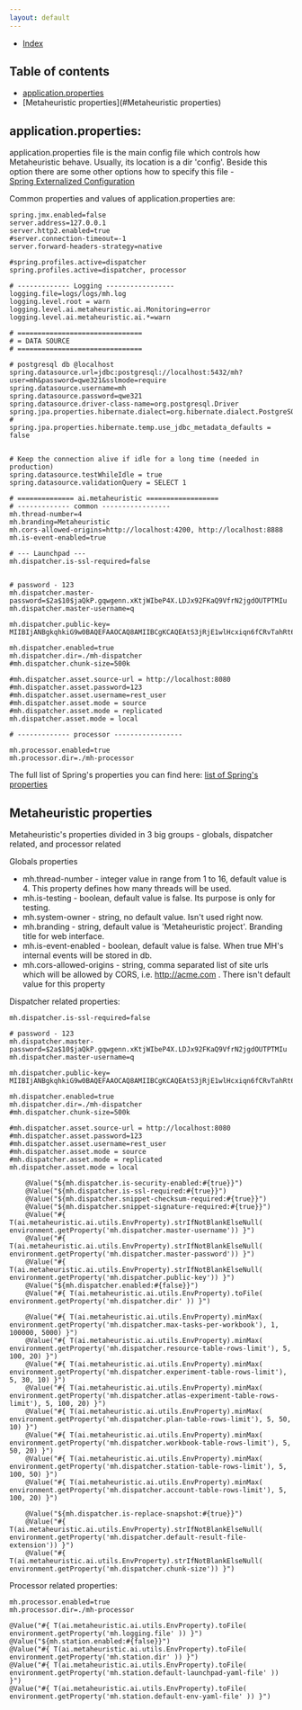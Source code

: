 ```yaml
---
layout: default
---
```


- [Index](/index)

## Table of contents

- [application.properties](#application.properties)
- [Metaheuristic properties](#Metaheuristic properties)



## application.properties: 
application.properties file is the main config file which controls how Metaheuristic behave.
Usually, its location is a dir 'config'. Beside this option there are some other options how to specify this file -  
[Spring Externalized Configuration](https://docs.spring.io/spring-boot/docs/current/reference/html/boot-features-external-config.html)  

Common properties and values of application.properties are: 

```properties
spring.jmx.enabled=false
server.address=127.0.0.1
server.http2.enabled=true
#server.connection-timeout=-1
server.forward-headers-strategy=native

#spring.profiles.active=dispatcher
spring.profiles.active=dispatcher, processor

# ------------- Logging -----------------
logging.file=logs/logs/mh.log
logging.level.root = warn
logging.level.ai.metaheuristic.ai.Monitoring=error
logging.level.ai.metaheuristic.ai.*=warn

# ===============================
# = DATA SOURCE
# ===============================

# postgresql db @localhost
spring.datasource.url=jdbc:postgresql://localhost:5432/mh?user=mh&password=qwe321&sslmode=require
spring.datasource.username=mh
spring.datasource.password=qwe321
spring.datasource.driver-class-name=org.postgresql.Driver
spring.jpa.properties.hibernate.dialect=org.hibernate.dialect.PostgreSQL95Dialect
#
spring.jpa.properties.hibernate.temp.use_jdbc_metadata_defaults = false


# Keep the connection alive if idle for a long time (needed in production)
spring.datasource.testWhileIdle = true
spring.datasource.validationQuery = SELECT 1

# ============== ai.metaheuristic ==================
# ------------- common -----------------
mh.thread-number=4
mh.branding=Metaheuristic
mh.cors-allowed-origins=http://localhost:4200, http://localhost:8888
mh.is-event-enabled=true

# --- Launchpad ---
mh.dispatcher.is-ssl-required=false


# password - 123
mh.dispatcher.master-password=$2a$10$jaQkP.gqwgenn.xKtjWIbeP4X.LDJx92FKaQ9VfrN2jgdOUTPTMIu
mh.dispatcher.master-username=q

mh.dispatcher.public-key= MIIBIjANBgkqhkiG9w0BAQEFAAOCAQ8AMIIBCgKCAQEAtS3jRjE1wlHcxiqn6fCRvTahRt6LBvhrqxzgo1FcpJ9uZvRUmf3KwszwQoL+Ypw7aM9oxmg15Q+pssKcrulS/ofDfbuusiYdny7wMlil1H11svQM3yGwMl9gjZ2FupaRwpyZkIMj1ILaDhylTudQCBoJgJ/BWyMCDn2kzh5EpV7hkhhfjZ/2/NRIcayQVmMKOikCXR8q1bb3QNQ2HiMyUsBUGzeO2DuvX4n375+SaFIDrse4eGNVbR/ImWw7TeD4wk0h5kJ2VTdgl2J7gVS7gCCMwBN9TVxPErRDxg/OtXreS8VRUd0hOZiadX12KjwI4mjhC4q+geXAq2sC1DOV8wIDAQAB

mh.dispatcher.enabled=true
mh.dispatcher.dir=./mh-dispatcher
#mh.dispatcher.chunk-size=500k

#mh.dispatcher.asset.source-url = http://localhost:8080
#mh.dispatcher.asset.password=123
#mh.dispatcher.asset.username=rest_user
#mh.dispatcher.asset.mode = source
#mh.dispatcher.asset.mode = replicated
mh.dispatcher.asset.mode = local

# ------------- processor -----------------

mh.processor.enabled=true
mh.processor.dir=./mh-processor
```

The full list of Spring's properties you can find here:
[list of Spring's properties](https://docs.spring.io/spring-boot/docs/current/reference/html/common-application-properties.html)

## Metaheuristic properties

Metaheuristic's properties divided in 3 big groups - globals, dispatcher related, and processor related

Globals properties   
- mh.thread-number - integer value in range from 1 to 16, default value is 4. This property defines how many threads will be used.
- mh.is-testing - boolean, default value is false. Its purpose is only for testing.
- mh.system-owner - string, no default value. Isn't used right now. 
- mh.branding - string, default value is 'Metaheuristic project'. Branding title for web interface. 
- mh.is-event-enabled - boolean, default value is false. When true MH's internal events will be stored in db. 
- mh.cors-allowed-origins - string, comma separated list of site urls which will be allowed by CORS, 
    i.e. http://acme.com . There isn't default value for this property
 
    
Dispatcher related properties:   
```
mh.dispatcher.is-ssl-required=false

# password - 123
mh.dispatcher.master-password=$2a$10$jaQkP.gqwgenn.xKtjWIbeP4X.LDJx92FKaQ9VfrN2jgdOUTPTMIu
mh.dispatcher.master-username=q

mh.dispatcher.public-key= MIIBIjANBgkqhkiG9w0BAQEFAAOCAQ8AMIIBCgKCAQEAtS3jRjE1wlHcxiqn6fCRvTahRt6LBvhrqxzgo1FcpJ9uZvRUmf3KwszwQoL+Ypw7aM9oxmg15Q+pssKcrulS/ofDfbuusiYdny7wMlil1H11svQM3yGwMl9gjZ2FupaRwpyZkIMj1ILaDhylTudQCBoJgJ/BWyMCDn2kzh5EpV7hkhhfjZ/2/NRIcayQVmMKOikCXR8q1bb3QNQ2HiMyUsBUGzeO2DuvX4n375+SaFIDrse4eGNVbR/ImWw7TeD4wk0h5kJ2VTdgl2J7gVS7gCCMwBN9TVxPErRDxg/OtXreS8VRUd0hOZiadX12KjwI4mjhC4q+geXAq2sC1DOV8wIDAQAB

mh.dispatcher.enabled=true
mh.dispatcher.dir=./mh-dispatcher
#mh.dispatcher.chunk-size=500k

#mh.dispatcher.asset.source-url = http://localhost:8080
#mh.dispatcher.asset.password=123
#mh.dispatcher.asset.username=rest_user
#mh.dispatcher.asset.mode = source
#mh.dispatcher.asset.mode = replicated
mh.dispatcher.asset.mode = local

    @Value("${mh.dispatcher.is-security-enabled:#{true}}")
    @Value("${mh.dispatcher.is-ssl-required:#{true}}")
    @Value("${mh.dispatcher.snippet-checksum-required:#{true}}")
    @Value("${mh.dispatcher.snippet-signature-required:#{true}}")
    @Value("#{ T(ai.metaheuristic.ai.utils.EnvProperty).strIfNotBlankElseNull( environment.getProperty('mh.dispatcher.master-username')) }")
    @Value("#{ T(ai.metaheuristic.ai.utils.EnvProperty).strIfNotBlankElseNull( environment.getProperty('mh.dispatcher.master-password')) }")
    @Value("#{ T(ai.metaheuristic.ai.utils.EnvProperty).strIfNotBlankElseNull( environment.getProperty('mh.dispatcher.public-key')) }")
    @Value("${mh.dispatcher.enabled:#{false}}")
    @Value("#{ T(ai.metaheuristic.ai.utils.EnvProperty).toFile( environment.getProperty('mh.dispatcher.dir' )) }")

    @Value("#{ T(ai.metaheuristic.ai.utils.EnvProperty).minMax( environment.getProperty('mh.dispatcher.max-tasks-per-workbook'), 1, 100000, 5000) }")
    @Value("#{ T(ai.metaheuristic.ai.utils.EnvProperty).minMax( environment.getProperty('mh.dispatcher.resource-table-rows-limit'), 5, 100, 20) }")
    @Value("#{ T(ai.metaheuristic.ai.utils.EnvProperty).minMax( environment.getProperty('mh.dispatcher.experiment-table-rows-limit'), 5, 30, 10) }")
    @Value("#{ T(ai.metaheuristic.ai.utils.EnvProperty).minMax( environment.getProperty('mh.dispatcher.atlas-experiment-table-rows-limit'), 5, 100, 20) }")
    @Value("#{ T(ai.metaheuristic.ai.utils.EnvProperty).minMax( environment.getProperty('mh.dispatcher.plan-table-rows-limit'), 5, 50, 10) }")
    @Value("#{ T(ai.metaheuristic.ai.utils.EnvProperty).minMax( environment.getProperty('mh.dispatcher.workbook-table-rows-limit'), 5, 50, 20) }")
    @Value("#{ T(ai.metaheuristic.ai.utils.EnvProperty).minMax( environment.getProperty('mh.dispatcher.station-table-rows-limit'), 5, 100, 50) }")
    @Value("#{ T(ai.metaheuristic.ai.utils.EnvProperty).minMax( environment.getProperty('mh.dispatcher.account-table-rows-limit'), 5, 100, 20) }")

    @Value("${mh.dispatcher.is-replace-snapshot:#{true}}")
    @Value("#{ T(ai.metaheuristic.ai.utils.EnvProperty).strIfNotBlankElseNull( environment.getProperty('mh.dispatcher.default-result-file-extension')) }")
    @Value("#{ T(ai.metaheuristic.ai.utils.EnvProperty).strIfNotBlankElseNull( environment.getProperty('mh.dispatcher.chunk-size')) }")
```

Processor related properties:  
 
```
mh.processor.enabled=true
mh.processor.dir=./mh-processor
    
@Value("#{ T(ai.metaheuristic.ai.utils.EnvProperty).toFile( environment.getProperty('mh.logging.file' )) }")
@Value("${mh.station.enabled:#{false}}")
@Value("#{ T(ai.metaheuristic.ai.utils.EnvProperty).toFile( environment.getProperty('mh.station.dir' )) }")
@Value("#{ T(ai.metaheuristic.ai.utils.EnvProperty).toFile( environment.getProperty('mh.station.default-launchpad-yaml-file' )) }")
@Value("#{ T(ai.metaheuristic.ai.utils.EnvProperty).toFile( environment.getProperty('mh.station.default-env-yaml-file' )) }")
```